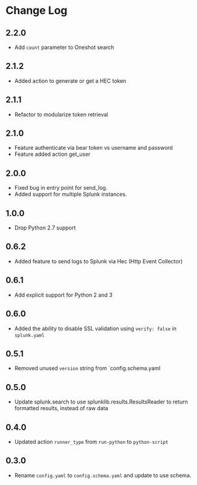 # Change Log

## 2.2.0

- Add `count` parameter to Oneshot search

## 2.1.2

- Added action to generate or get a HEC token

## 2.1.1

- Refactor to modularize token retrieval

## 2.1.0

- Feature authenticate via bear token vs username and password
- Feature added action get_user

## 2.0.0

- Fixed bug in entry point for send_log.
- Added support for multiple Splunk instances.

## 1.0.0

* Drop Python 2.7 support

## 0.6.2

- Added feature to send logs to Splunk via Hec (Http Event Collector)

## 0.6.1

- Add explicit support for Python 2 and 3

## 0.6.0

- Added the ability to disable SSL validation using `verify: false` in `splunk.yaml`

## 0.5.1

- Removed unused `version` string from `config.schema.yaml

## 0.5.0

- Update splunk.search to use splunklib.results.ResultsReader to return formatted results,
  instead of raw data

## 0.4.0

- Updated action `runner_type` from `run-python` to `python-script`

## 0.3.0

- Rename `config.yaml` to `config.schema.yaml` and update to use schema.

